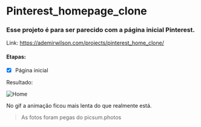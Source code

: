 # Pinterest_homepage_clone
<h3>Esse projeto é para ser parecido com a página inicial Pinterest.</h3>

Link: https://ademirwilson.com/projects/pinterest_home_clone/
<h4>Etapas:</h4>

- [x] Página inicial

Resultado:

![Home](https://github.com/AdemirWilson/Pinterest_clone/blob/main/Outros/Home.gif)

No gif a animação ficou mais lenta do que realmente está.
>As fotos foram pegas do picsum.photos
